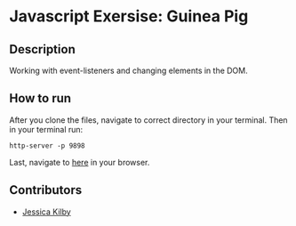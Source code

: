 # Javascript Exersise: Guinea Pig

## Description
Working with event-listeners and changing elements in the DOM.

## How to run
After you clone the files, navigate to correct directory in your terminal.
Then in your terminal run:
```
http-server -p 9898
```
Last, navigate to [here](http://localhost:9898) in your browser.

## Contributors
- [Jessica Kilby](https://github.com/jessicakilby)